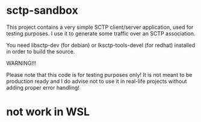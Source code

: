 # sctp-sandbox
This project contains a very simple SCTP client/server application, used for testing purposes. I use it to generate some traffic over an SCTP association.

You need libsctp-dev (for debian) or lksctp-tools-devel (for redhat) installed in order to build the source.

WARNING!!!

Please note that this code is for testing purposes only! It is not meant to be production ready and I do advise not to use it in real-life projects without adding proper error handling!

# not work in WSL 
